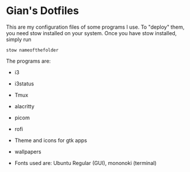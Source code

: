 # Gian's Dotfiles

This are my configuration files of some programs I use. To "deploy" them, you need stow installed on your system. Once you have stow installed, simply run

```
stow nameofthefolder
```

The programs are:

- i3
- i3status
- Tmux
- alacritty
- picom
- rofi
- Theme and icons for gtk apps
- wallpapers

- Fonts used are: Ubuntu Regular (GUI), mononoki (terminal)
